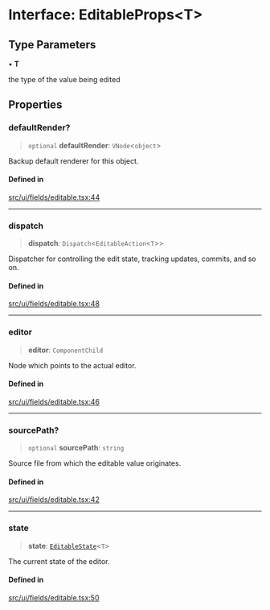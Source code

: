 # Interface: EditableProps\<T\>

## Type Parameters

• **T**

the type of the value being edited

## Properties

### defaultRender?

> `optional` **defaultRender**: `VNode`\<`object`\>

Backup default renderer for this object.

#### Defined in

[src/ui/fields/editable.tsx:44](https://github.com/blacksmithgu/datacore/blob/7b0c019def7e079c43dc5dbea32d9f610e95285b/src/ui/fields/editable.tsx#L44)

***

### dispatch

> **dispatch**: `Dispatch`\<`EditableAction`\<`T`\>\>

Dispatcher for controlling the edit state, tracking updates, commits, and so on.

#### Defined in

[src/ui/fields/editable.tsx:48](https://github.com/blacksmithgu/datacore/blob/7b0c019def7e079c43dc5dbea32d9f610e95285b/src/ui/fields/editable.tsx#L48)

***

### editor

> **editor**: `ComponentChild`

Node which points to the actual editor.

#### Defined in

[src/ui/fields/editable.tsx:46](https://github.com/blacksmithgu/datacore/blob/7b0c019def7e079c43dc5dbea32d9f610e95285b/src/ui/fields/editable.tsx#L46)

***

### sourcePath?

> `optional` **sourcePath**: `string`

Source file from which the editable value originates.

#### Defined in

[src/ui/fields/editable.tsx:42](https://github.com/blacksmithgu/datacore/blob/7b0c019def7e079c43dc5dbea32d9f610e95285b/src/ui/fields/editable.tsx#L42)

***

### state

> **state**: [`EditableState`](EditableState.md)\<`T`\>

The current state of the editor.

#### Defined in

[src/ui/fields/editable.tsx:50](https://github.com/blacksmithgu/datacore/blob/7b0c019def7e079c43dc5dbea32d9f610e95285b/src/ui/fields/editable.tsx#L50)
